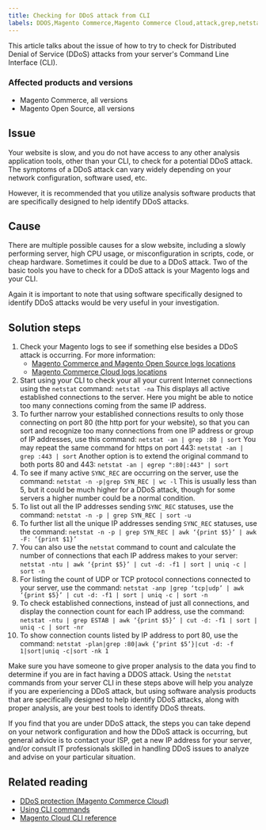 ```yaml
---
title: Checking for DDoS attack from CLI
labels: DDOS,Magento Commerce,Magento Commerce Cloud,attack,grep,netstat,troubleshooting
---
```


This article talks about the issue of how to try to check for Distributed Denial of Service (DDoS) attacks from your server's Command Line Interface (CLI).

### Affected products and versions

* Magento Commerce, all versions
* Magento Open Source, all versions

## Issue

Your website is slow, and you do not have access to any other analysis application tools, other than your CLI, to check for a potential DDoS attack.  The symptoms of a DDoS attack can vary widely depending on your network configuration, software used, etc.

However, it is recommended that you utilize analysis software products that are specifically designed to help identify DDoS attacks.

## Cause

There are multiple possible causes for a slow website, including a slowly performing server, high CPU usage, or misconfiguration in scripts, code, or cheap hardware. Sometimes it could be due to a DDoS attack. Two of the basic tools you have to check for a DDoS attack is your Magento logs and your CLI.

Again it is important to note that using software specifically designed to identify DDoS attacks would be very useful in your investigation.

## Solution steps

1. Check your Magento logs to see if something else besides a DDoS attack is occurring. For more information:
    * [Magento Commerce and Magento Open Source logs locations](https://devdocs.magento.com/guides/v2.3/config-guide/cli/logging.html)
    * [Magento Commerce Cloud logs locations](https://devdocs.magento.com/guides/v2.3/cloud/trouble/environments-logs.html)
1. Start using your CLI to check your all your current Internet connections using the `netstat` command:     `netstat -na`     This displays all active established connections to the server. Here you might be able to notice too many connections coming from the same IP address.
1. To further narrow your established connections results to only those connecting on port 80 (the http port for your website), so that you can sort and recognize too many connections from one IP address or group of IP addresses, use this command:     `netstat -an | grep :80 | sort`     You may repeat the same command for https on port 443:     `netstat -an | grep :443 | sort`     Another option is to extend the original command to both ports 80 and 443:     `netstat -an | egrep ":80|:443" | sort`     
1. To see if many active `SYNC_REC` are occurring on the server, use the command:     `netstat -n -p|grep SYN_REC | wc -l`     This is usually less than 5, but it could be much higher for a DDoS attack, though for some servers a higher number could be a normal condition.
1. To list out all the IP addresses sending `SYNC_REC` statuses, use the command:     `netstat -n -p | grep SYN_REC | sort -u`     
1. To further list all the unique IP addresses sending `SYNC_REC` statuses, use the command:     `netstat -n -p | grep SYN_REC | awk ‘{print $5}’ | awk -F: ‘{print $1}’`     
1. You can also use the `netstat` command to count and calculate the number of connections that each IP address makes to your server:     `netstat -ntu | awk ‘{print $5}’ | cut -d: -f1 | sort | uniq -c | sort -n`     
1. For listing the count of UDP or TCP protocol connections connected to your server, use the command:     `netstat -anp |grep ‘tcp|udp’ | awk ‘{print $5}’ | cut -d: -f1 | sort | uniq -c | sort -n`     
1. To check established connections, instead of just all connections, and display the connection count for each IP address, use the command:     `netstat -ntu | grep ESTAB | awk ‘{print $5}’ | cut -d: -f1 | sort | uniq -c | sort -nr`     
1. To show connection counts listed by IP address to port 80, use the command:     `netstat -plan|grep :80|awk {‘print $5’}|cut -d: -f 1|sort|uniq -c|sort -nk 1`     

 
Make sure you have someone to give proper analysis to the data you find to determine if you are in fact having a DDOS attack. Using the `netstat` commands from your server CLI in these steps above will help you analyze if you are experiencing a DDoS attack, but using software analysis products that are specifically designed to help identify DDoS attacks, along with proper analysis, are your best tools to identify DDoS threats.

If you find that you are under DDoS attack, the steps you can take depend on your network configuration and how the DDoS attack is occurring, but general advice is to contact your ISP,  get a new IP address for your server, and/or consult IT professionals skilled in handling DDoS issues to analyze and advise on your particular situation.

 
## Related reading

* [DDoS protection (Magento Commerce Cloud)](https://devdocs.magento.com/guides/v2.3/cloud/cdn/cloud-fastly.html#ddos-protection)
* [Using CLI commands](https://devdocs.magento.com/guides/v2.3/config-guide/deployment/pipeline/example/cli.html)
* [Magento Cloud CLI reference](https://devdocs.magento.com/guides/v2.3/cloud/reference/cli-ref-topic.html)

